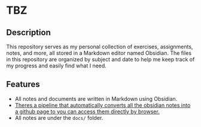 # TBZ

## Description

This repository serves as my personal collection of exercises, assignments, notes, and more, all stored in a Markdown editor named Obsidian. The files in this repository are organized by subject and date to help me keep track of my progress and easily find what I need.

## Features

- All notes and documents are written in Markdown using Obsidian.
- [Theres a pipeline that automatically converts all the obsidian notes into a github page to you can access them directly by browser.](https://github.com/jobindjohn/obsidian-publish-mkdocs)
- All notes are under the `docs/` folder.
